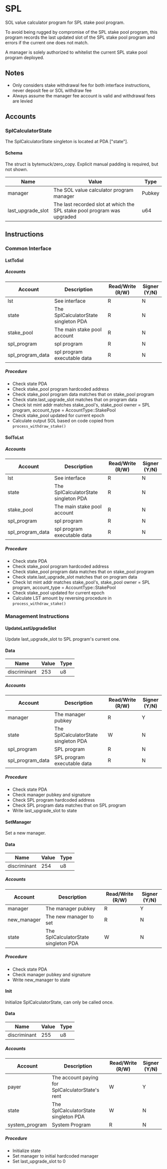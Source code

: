 # SPL

SOL value calculator program for SPL stake pool program.

To avoid being rugged by compromise of the SPL stake pool program, this program records the last updated slot of the SPL stake pool program and errors if the current one does not match.

A manager is solely authorized to whitelist the current SPL stake pool program deployed.

## Notes

- Only considers stake withdrawal fee for both interface instructions, never deposit fee or SOL withdraw fee
- Always assume the manager fee account is valid and withdrawal fees are levied

## Accounts

### SplCalculatorState

The SplCalculatorState singleton is located at PDA ["state"].

#### Schema

The struct is bytemuck/zero_copy. Explicit manual padding is required, but not shown.

| Name              | Value                                                                   | Type   |
| ----------------- | ----------------------------------------------------------------------- | ------ |
| manager           | The SOL value calculator program manager                                | Pubkey |
| last_upgrade_slot | The last recorded slot at which the SPL stake pool program was upgraded | u64    |

## Instructions

### Common Interface

#### LstToSol

##### Accounts

| Account          | Description                          | Read/Write (R/W) | Signer (Y/N) |
| ---------------- | ------------------------------------ | ---------------- | ------------ |
| lst              | See interface                        | R                | N            |
| state            | The SplCalculatorState singleton PDA | R                | N            |
| stake_pool       | The main stake pool account          | R                | N            |
| spl_program      | spl program                          | R                | N            |
| spl_program_data | spl program executable data          | R                | N            |

##### Procedure

- Check state PDA
- Check stake_pool program hardcoded address
- Check stake_pool program data matches that on stake_pool program
- Check state.last_upgrade_slot matches that on program data
- Check lst mint addr matches stake_pool's, stake_pool owner = SPL program, account_type = AccountType::StakePool
- Check stake_pool updated for current epoch
- Calculate output SOL based on code copied from `process_withdraw_stake()`

#### SolToLst

##### Accounts

| Account          | Description                          | Read/Write (R/W) | Signer (Y/N) |
| ---------------- | ------------------------------------ | ---------------- | ------------ |
| lst              | See interface                        | R                | N            |
| state            | The SplCalculatorState singleton PDA | R                | N            |
| stake_pool       | The main stake pool account          | R                | N            |
| spl_program      | spl program                          | R                | N            |
| spl_program_data | spl program executable data          | R                | N            |

##### Procedure

- Check state PDA
- Check stake_pool program hardcoded address
- Check stake_pool program data matches that on stake_pool program
- Check state.last_upgrade_slot matches that on program data
- Check lst mint addr matches stake_pool's, stake_pool owner = SPL program, account_type = AccountType::StakePool
- Check stake_pool updated for current epoch
- Calculate LST amount by reversing procedure in `process_withdraw_stake()`

### Management Instructions

#### UpdateLastUpgradeSlot

Update last_upgrade_slot to SPL program's current one.

#### Data

| Name         | Value | Type |
| ------------ | ----- | ---- |
| discriminant | 253   | u8   |

##### Accounts

| Account          | Description                          | Read/Write (R/W) | Signer (Y/N) |
| ---------------- | ------------------------------------ | ---------------- | ------------ |
| manager          | The manager pubkey                   | R                | Y            |
| state            | The SplCalculatorState singleton PDA | W                | N            |
| spl_program      | SPL program                          | R                | N            |
| spl_program_data | SPL program executable data          | R                | N            |

##### Procedure

- Check state PDA
- Check manager pubkey and signature
- Check SPL program hardcoded address
- Check SPL program data matches that on SPL program
- Write last_upgrade_slot to state

#### SetManager

Set a new manager.

#### Data

| Name         | Value | Type |
| ------------ | ----- | ---- |
| discriminant | 254   | u8   |

##### Accounts

| Account     | Description                          | Read/Write (R/W) | Signer (Y/N) |
| ----------- | ------------------------------------ | ---------------- | ------------ |
| manager     | The manager pubkey                   | R                | Y            |
| new_manager | The new manager to set               | R                | N            |
| state       | The SplCalculatorState singleton PDA | W                | N            |

##### Procedure

- Check state PDA
- Check manager pubkey and signature
- Write new_manager to state

#### Init

Initialize SplCalculatorState, can only be called once.

#### Data

| Name         | Value | Type |
| ------------ | ----- | ---- |
| discriminant | 255   | u8   |

##### Accounts

| Account        | Description                                      | Read/Write (R/W) | Signer (Y/N) |
| -------------- | ------------------------------------------------ | ---------------- | ------------ |
| payer          | The account paying for SplCalculatorState's rent | W                | Y            |
| state          | The SplCalculatorState singleton PDA             | W                | N            |
| system_program | System Program                                   | R                | N            |

##### Procedure

- Initialize state
- Set manager to initial hardcoded manager
- Set last_upgrade_slot to 0
